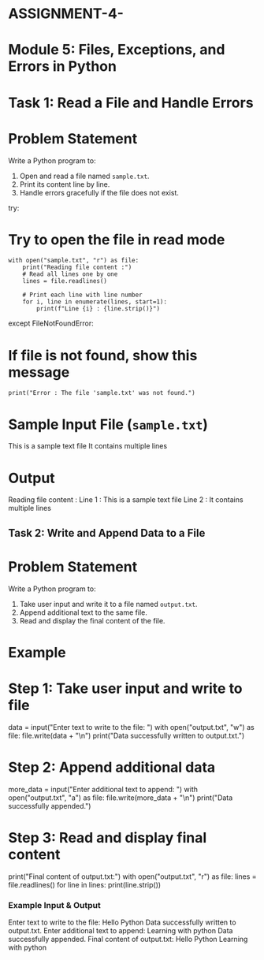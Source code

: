 # ASSIGNMENT-4-
# Module 5: Files, Exceptions, and Errors in Python
 

# Task 1: Read a File and Handle Errors  

# Problem Statement  
Write a Python program to:  
1. Open and read a file named `sample.txt`.  
2. Print its content line by line.  
3. Handle errors gracefully if the file does not exist.  

try:
   # Try to open the file in read mode
    with open("sample.txt", "r") as file:
        print("Reading file content :")
        # Read all lines one by one
        lines = file.readlines()
        
        # Print each line with line number
        for i, line in enumerate(lines, start=1):
            print(f"Line {i} : {line.strip()}")
except FileNotFoundError:
# If file is not found, show this message
    print("Error : The file 'sample.txt' was not found.")


# Sample Input File (`sample.txt`)

This is a sample text file
It contains multiple lines
# Output  

Reading file content :
Line 1 : This is a sample text file
Line 2 : It contains multiple lines




##  Task 2: Write and Append Data to a File  

# Problem Statement  
Write a Python program to:  
1. Take user input and write it to a file named `output.txt`.  
2. Append additional text to the same file.  
3. Read and display the final content of the file.  



# Example   
# Step 1: Take user input and write to file
data = input("Enter text to write to the file: ")
with open("output.txt", "w") as file:
    file.write(data + "\n")
print("Data successfully written to output.txt.")

# Step 2: Append additional data
more_data = input("Enter additional text to append: ")
with open("output.txt", "a") as file:
    file.write(more_data + "\n")
print("Data successfully appended.")

# Step 3: Read and display final content
print("Final content of output.txt:")
with open("output.txt", "r") as file:
    lines = file.readlines()
    for line in lines:
        print(line.strip())

###  Example Input & Output  

Enter text to write to the file: Hello Python
Data successfully written to output.txt.
Enter additional text to append: Learning with python
Data successfully appended.
Final content of output.txt:
Hello Python
Learning with python
